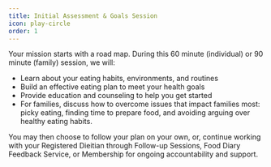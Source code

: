 ```yaml
---
title: Initial Assessment & Goals Session
icon: play-circle
order: 1
---
```


Your mission starts with a road map. During this 60 minute (individual) or 90 minute (family) session, we will:

* Learn about your eating habits, environments, and routines
* Build an effective eating plan to meet your health goals
* Provide education and counseling to help you get started
* For families, discuss how to overcome issues that impact families most: picky eating, finding time to prepare food, and avoiding arguing over healthy eating habits.

You may then choose to follow your plan on your own, or, continue working with your Registered Dieitian through Follow-up Sessions, Food Diary Feedback Service, or Membership for ongoing accountability and support.
